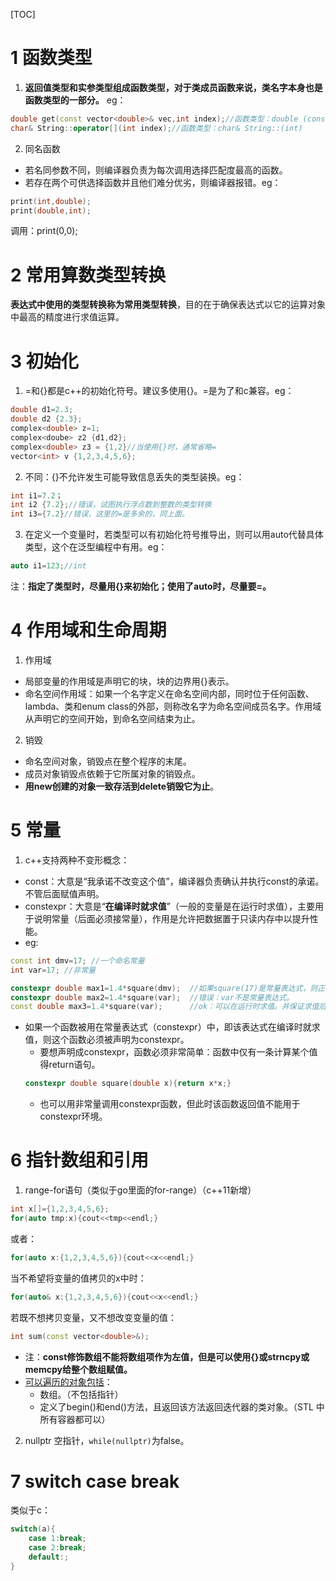 [TOC]

# 1 函数类型

1. **返回值类型和实参类型组成函数类型，对于类成员函数来说，类名字本身也是函数类型的一部分。**
eg：
```cpp
double get(const vector<double>& vec,int index);//函数类型：double (const vector<double>&,int)
char& String::operator[](int index);//函数类型：char& String::(int)
```
2. 同名函数
- 若名同参数不同，则编译器负责为每次调用选择匹配度最高的函数。
- 若存在两个可供选择函数并且他们难分优劣，则编译器报错。eg：
```cpp
print(int,double);
print(double,int);
```
调用：print(0,0);
# 2 常用算数类型转换
**表达式中使用的类型转换称为常用类型转换**，目的在于确保表达式以它的运算对象中最高的精度进行求值运算。

# 3 初始化
1. =和{}都是c++的初始化符号。建议多使用{}。=是为了和c兼容。eg：
```cpp
double d1=2.3;
double d2 {2.3};
complex<double> z=1;
complex<doube> z2 {d1,d2};
complex<double> z3 = {1,2}//当使用{}时，通常省略=
vector<int> v {1,2,3,4,5,6};
```
2. 不同：{}不允许发生可能导致信息丢失的类型装换。eg：
```cpp
int i1=7.2；
int i2 {7.2};//错误，试图执行浮点数到整数的类型转换
int i3={7.2}//错误，这里的=是多余的，同上面。
```
3. 在定义一个变量时，若类型可以有初始化符号推导出，则可以用auto代替具体类型，这个在泛型编程中有用。eg：
```cpp
auto i1=123;//int
```
注：**指定了类型时，尽量用{}来初始化；使用了auto时，尽量要=。**
# 4 作用域和生命周期
1. 作用域
- 局部变量的作用域是声明它的块，块的边界用{}表示。
- 命名空间作用域：如果一个名字定义在命名空间内部，同时位于任何函数、lambda、类和enum class的外部，则称改名字为命名空间成员名字。作用域从声明它的空间开始，到命名空间结束为止。
2. 销毁
- 命名空间对象，销毁点在整个程序的末尾。
- 成员对象销毁点依赖于它所属对象的销毁点。
- **用new创建的对象一致存活到delete销毁它为止**。
# 5 常量
1. c++支持两种不变形概念：
- const：大意是“我承诺不改变这个值”，编译器负责确认并执行const的承诺。不管后面赋值声明。
- constexpr：大意是“**在编译时就求值**”（一般的变量是在运行时求值），主要用于说明常量（后面必须接常量），作用是允许把数据置于只读内存中以提升性能。
- eg:
```cpp
const int dmv=17; //一个命名常量
int var=17;	//非常量

constexpr double max1=1.4*square(dmv);	//如果square(17)是常量表达式，则正确
constexpr double max2=1.4*square(var);	//错误：var不是常量表达式。
const double max3=1.4*square(var);		//ok：可以在运行时求值。并保证求值后该值不变。
```
- 如果一个函数被用在常量表达式（constexpr）中，即该表达式在编译时就求值，则这个函数必须被声明为constexpr。
	- 要想声明成constexpr，函数必须非常简单：函数中仅有一条计算某个值得return语句。
	```cpp
	constexpr double square(double x){return x*x;}
	```
	- 也可以用非常量调用constexpr函数，但此时该函数返回值不能用于constexpr环境。
# 6 指针数组和引用
1. range-for语句（类似于go里面的for-range）（c++11新增）
```cpp
int x[]={1,2,3,4,5,6};
for(auto tmp:x){cout<<tmp<<endl;}
```
或者：
```cpp
for(auto x:{1,2,3,4,5,6}){cout<<x<<endl;}
```
当不希望将变量的值拷贝的x中时：
```cpp
for(auto& x:{1,2,3,4,5,6}){cout<<x<<endl;}
```
若既不想拷贝变量，又不想改变变量的值：
```cpp
int sum(const vector<double>&); 
```
- 注：**const修饰数组不能将数组项作为左值，但是可以使用{}或strncpy或memcpy给整个数组赋值。**
- [可以遍历的对象包括](https://www.cnblogs.com/h46incon/archive/2013/06/02/3113737.html)：
  - 数组。（不包括指针）
  - 定义了begin()和end()方法，且返回该方法返回迭代器的类对象。（STL 中所有容器都可以）

2. nullptr
空指针，`while(nullptr)`为false。
# 7 switch case break
类似于c：
```cpp
switch(a){
	case 1:break;
	case 2:break;
	default:;
}
```